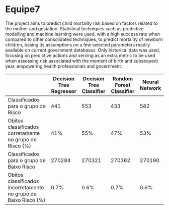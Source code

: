 # Equipe7

The project aims to predict child mortality risk based on factors related to the mother and gestation. Statistical techniques such as predictive modelling and machine learning were used, with a high success rate when compared to other consolidated techniques, to predict mortality of newborn children, basing its assumptions on a few selected parameters readily available on current government databases. Only historical data was used, focusing on predictive actions and serving as an extra metric to be used when assessing risk associated with  the moment of birth and subsequent year, empowering health professionals and government.


| | Decision Tree Regressor                                         | Decision Tree Classifier | Random Forest Classifier | Neural Network |        
|-----------------------------------------------------------------|--------------------------|--------------------------|----------------|--------|
| Classificados para o grupo de Risco                             | 441                      | 553                      | 433            | 582    |
| Obitos classificados corretamente no grupo de Risco (%)         | 41%                      | 55%                      | 47%            | 53%    |
| Classificados para o grupo de Baixo Risco                       | 270284                   | 270321                   | 270362         | 270190 |
| Obitos classificados incorretamente no grupo de Baixo Risco (%) | 0.7%                     | 0.6%                     | 0.7%           | 0.6%   |
